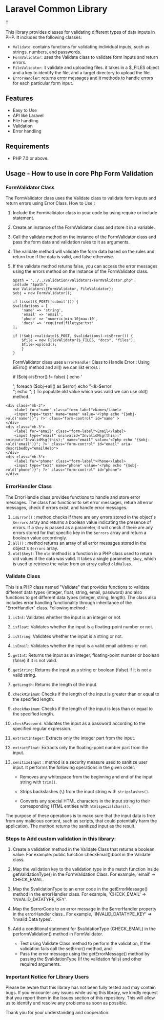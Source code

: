 # Laravel Common Library

T

This library provides classes for validating different types of data inputs in PHP. It includes the following classes:

- `Validate`: contains functions for validating individual inputs, such as strings, numbers, and passwords.
- `FormValidator`: uses the Validate class to validate form inputs and return errors.
- `FileValidator`: it validate and uploading files. it takes in a $\_FILES object and a key to identify the file, and a target directory to upload the file.
- `ErrorHandler`: returns error messages and it methods to handle errors for each particular form input.

## Features

- Easy to Use
- API like Laravel
- File handling
- Validation
- Error handling

## Requirements

- PHP 7.0 or above.

## Usage - How to use in core Php Form Validation

### FormValidator Class

The FormValidator class uses the Validate class to validate form inputs and return errors using Error Class.
How to Use :

1. Include the FormValidator class in your code by using require or include statement.
2. Create an instance of the FormValidator class and store it in a variable.
3. Call the validate method on the instance of the FormValidator class and pass the form data and validation rules to it as arguments.
4. The validate method will validate the form data based on the rules and return true if the data is valid, and false otherwise.
5. If the validate method returns false, you can access the error messages using the errors method on the instance of the FormValidator class.

   ```
   $path = "../../validation/validators/FormValidator.php";
   indlude "$path";
   use Validators\{FormValidator, FileValidator};
   $obj = new FormValidator();

   if (isset($_POST['submit'])) {
   $validations = [
       'name' => 'string',
       'email' => 'email',
       'phone' => 'numeric|min:10|max:10',
       'docs' => 'required|filetype:txt'
   ];

   if (!$obj->validate($_POST, $validations)->isError()) {
       $file = new FileValidator($_FILES, "docs", "files");
       $file->upload();
       }
   }
   ```

   FormValidator class uses `ErrorHandler` Class to Handle Error :
   Using isErro() method and all() we can list errors :

   if ($obj->isError() != false) {
            echo '<div class="alert alert-danger" role="alert">';
            foreach ($obj->all() as $error)
                echo "<li>$error</li>";
   echo '</div>';
   }
   To populate old value which was valid we can use old() method.

```
<div class="mb-3">
	<label for="name" class="form-label">Name</label>
	<input type="text" name="name" value='<?php echo "{$obj->old('name')}"; ?>' class="form-control" id="name" >
</div>
<div class="mb-3">
	<label for="email" class="form-label">Email</label>
	<input type="email" oninvalid="InvalidMsg(this);" oninput="InvalidMsg(this);" name="email" value='<?php echo "{$obj->old('email')}"; ?>' class="form-control" id="email" aria-describedby="emailHelp">
</div>
<div class="mb-3">
	<label for="phone" class="form-label">Phone</label>
	<input type="text" name="phone" value='<?php echo "{$obj->old('phone')}"; ?>' class="form-control" id="phone">
</div>
```

### ErrorHandler Class

The ErrorHandle class provides functions to handle and store error messages. The class has functions to set error messages, return all error messages, check if errors exist, and handle error messages.

1. `isError()` : method checks if there are any errors stored in the object's `$errors` array and returns a boolean value indicating the presence of errors. If a `$key` is passed as a parameter, it will check if there are any errors stored for that specific key in the `$errors` array and return a boolean value accordingly.
2. `all()` : method returns an array of all error messages stored in the object's `$errors` array.
3. `old($key)`: The `old` method is a function in a PHP class used to return old values if the data was valid. It takes a single parameter, `$key`, which is used to retrieve the value from an array called `oldValues`.

### Validate Class

This is a PHP class named "Validate" that provides functions to validate different data types (integer, float, string, email, password) and also functions to get different data types (integer, string, length). The class also includes error handling functionality through inheritance of the "ErrorHandler" class.
Following method :

1.  `isInt`: Validates whether the input is an integer or not.
2.  `isfloat`: Validates whether the input is a floating-point number or not.
3.  `isString`: Validates whether the input is a string or not.
4.  `isEmail`: Validates whether the input is a valid email address or not.
5.  `getInt`: Returns the input as an integer, floating-point number or boolean (false) if it is not valid.
6.  `getString`: Returns the input as a string or boolean (false) if it is not a valid string.
7.  `getLength`: Returns the length of the input.
8.  `checkMinimum`: Checks if the length of the input is greater than or equal to the specified length.
9.  `checkMaximum`: Checks if the length of the input is less than or equal to the specified length.
10. `checkPassword`: Validates the input as a password according to the specified regular expression.

11. `extractInteger`: Extracts only the integer part from the input.

12. `extractFloat`: Extracts only the floating-point number part from the input.
13. `senitizeInput` : method is a security measure used to sanitize user input. It performs the following operations in the given order:

    - Removes any whitespace from the beginning and end of the input string with `trim()`.

    - Strips backslashes (`\`) from the input string with `stripslashes()`.
    - Converts any special HTML characters in the input string to their corresponding HTML entities with `htmlspecialchars()`.

The purpose of these operations is to make sure that the input data is free from any malicious content, such as scripts, that could potentially harm the application. The method returns the sanitized input as the result.

### Steps to Add custom validation in this library:

1. Create a validation method in the Validate Class that returns a boolean value. For example: public function checkEmail():bool in the Validate class.

2. Map the validation key to the validation type in the match function inside getValidationType() in the FormValidation Class. For example, 'email' => CHECK_EMAIL.

3. Map the $validationType to an error code in the getErrorMessage() method in the errorHandler class. For example, 'CHECK_EMAIL' => 'INVALID_DATATYPE_KEY'.

4. Map the $errorCode to an error message in the $errorHandler property in the errorHandler class.. For example, 'INVALID_DATATYPE_KEY' => 'Invalid Data types'.

5. Add a conditional statement for $validationType (CHECK_EMAIL) in the performValidation() method in FormValidator.
   - Test using Validate Class method to perform the validation, If the validation fails call the setError() method, and
   - Pass the error message using the getErrorMessage() method by passing the $validationType (If the validation fails) and other required arguments.

### Important Notice for Library Users

Please be aware that this library has not been fully tested and may contain bugs. If you encounter any issues while using this library, we kindly request that you report them in the Issues section of this repository. This will allow us to identify and resolve any problems as soon as possible.

Thank you for your understanding and cooperation.
